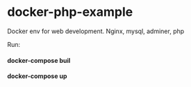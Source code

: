 # docker-php-example
Docker env for web development. Nginx, mysql, adminer, php

Run: 
#### docker-compose buil
#### docker-compose up
